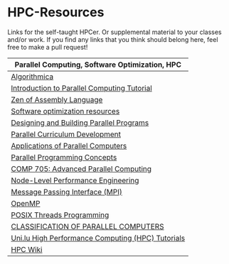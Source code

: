 # HPC-Resources
Links for the self-taught HPCer. Or supplemental material to your classes and/or work. If you find any links that you think should belong here, feel free to make a pull request!

| Parallel Computing, Software Optimization, HPC |
|-----|
| [Algorithmica](algorithmica.org) |
| [Introduction to Parallel Computing Tutorial](https://hpc.llnl.gov/documentation/tutorials/introduction-parallel-computing-tutorial)|
|[Zen of Assembly Language](http://www.jagregory.com/abrash-zen-of-asm/)|
|[Software optimization resources](https://www.agner.org/optimize/)|
|[Designing and Building Parallel Programs](https://www.mcs.anl.gov/~itf/dbpp/)|
|[Parallel Curriculum Development](https://ipcc.cs.uoregon.edu/curriculum.html)|
|[Applications of Parallel Computers](https://sites.google.com/lbl.gov/cs267-spr2020?pli=1)|
|[Parallel Programming Concepts](https://cvw.cac.cornell.edu/Parallel/default)|
|[COMP 705: Advanced Parallel Computing](https://edoras.sdsu.edu/~mthomas/f17.705/)|
|[Node-Level Performance Engineering](https://blogs.fau.de/hager/tutorials/sc20)|
|[Message Passing Interface (MPI)](https://hpc-tutorials.llnl.gov/mpi/)|
|[OpenMP](https://hpc-tutorials.llnl.gov/openmp/)|
|[POSIX Threads Programming](https://hpc-tutorials.llnl.gov/posix/)|
|[CLASSIFICATION OF PARALLEL COMPUTERS](https://hpc.llnl.gov/sites/default/files/parallelClassifications_0.pdf)|
|[Uni.lu High Performance Computing (HPC) Tutorials](https://ulhpc-tutorials.readthedocs.io/en/latest/)|
|[HPC Wiki](https://hpc-wiki.info/hpc/HPC_Wiki)|

